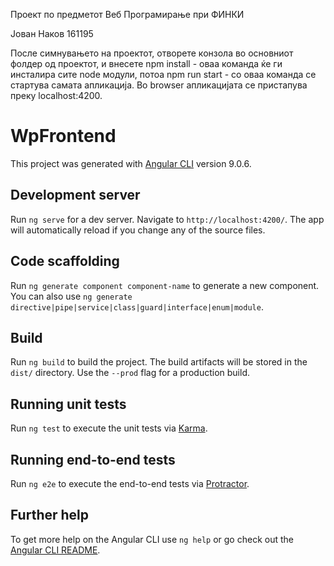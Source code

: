 Проект по предметот Веб Програмирање при ФИНКИ

Јован Наков 161195

После симнувањето на проектот, отворете конзола во основниот фолдер од проектот, и внесете npm install - оваа команда ќе ги инсталира сите node модули, потоа npm run start - со оваа команда се стартува самата апликација. Во browser апликацијата се пристапува преку
localhost:4200.













# WpFrontend

This project was generated with [Angular CLI](https://github.com/angular/angular-cli) version 9.0.6.

## Development server

Run `ng serve` for a dev server. Navigate to `http://localhost:4200/`. The app will automatically reload if you change any of the source files.

## Code scaffolding

Run `ng generate component component-name` to generate a new component. You can also use `ng generate directive|pipe|service|class|guard|interface|enum|module`.

## Build

Run `ng build` to build the project. The build artifacts will be stored in the `dist/` directory. Use the `--prod` flag for a production build.

## Running unit tests

Run `ng test` to execute the unit tests via [Karma](https://karma-runner.github.io).

## Running end-to-end tests

Run `ng e2e` to execute the end-to-end tests via [Protractor](http://www.protractortest.org/).

## Further help

To get more help on the Angular CLI use `ng help` or go check out the [Angular CLI README](https://github.com/angular/angular-cli/blob/master/README.md).
